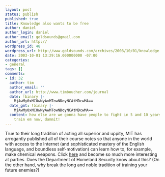 ```yaml
---
layout: post
status: publish
published: true
title: Knowledge also wants to be free
author: daniel
author_login: daniel
author_email: goldsounds@gmail.com
author_url: http://
wordpress_id: 48
wordpress_url: http://www.goldsounds.com/archives/2003/10/01/knowledge-also-wants-to-be-free/
date: 2003-10-01 13:29:16.000000000 -07:00
categories:
- general
tags: []
comments:
- id: 32
  author: tim
  author_email: ''
  author_url: http://www.timboucher.com/journal
  date: !binary |-
    MjAwMy0xMC0wNyAxMTowNDoyNCAtMDcwMA==
  date_gmt: !binary |-
    MjAwMy0xMC0wNyAwMTowNDoyNCAtMDcwMA==
  content: how else are we gonna have people to fight in 5 and 10 years time? we gotta
    train em now, dammit!
---
```

True to their long tradition of acting all superior and uppity, MIT has arrogantly published all of their course notes so that anyone in the world with access to the Internet (and sophisticated mastery of the English language, and boundless self-motivation) can learn how to, for example,  make chemical weapons. Click <a href="http://ocw.mit.edu/index.html">here</a> and become so much more interesting at parties. Does the Department of Homeland Security know about this? (On the other hand, why break the long and noble tradition of training your future enemies?)
